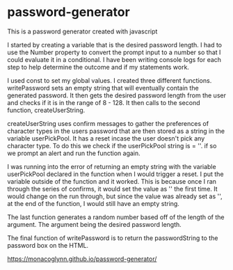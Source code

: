 # password-generator
This is a password generator created with javascript

I started by creating a variable that is the desired password length. I had to use the Number property to convert the prompt input to a number so that I could evaluate it in a conditional. I have been writing console logs for each step to help determine the outcome and if my statements work.

I used const to set my global values. I created three different functions. writePassword sets an empty string that will eventually contain the generated password. It then gets the desired password length from the user and checks if it is in the range of 8 - 128.
It then calls to the second function, createUserString.

createUserString uses confirm messages to gather the preferences of character types in the users password that are then stored as a string in the variable userPickPool. It has a reset incase the user doesn't pick any character type. To do this we check if the userPickPool string is = ''. if so we prompt an alert and run the function again.

I was running into the error of returning an empty string with the variable userPickPool declared in the function when I would trigger a reset. I put the variable outside of the function and it worked. This is because once I ran through the series of confirms, it would set the value as '' the first time. It would change on the run through, but since the value was already set as '', at the end of the function, I would still have an empty string.

The last function generates a random number based off of the length of the argument. The argument being the desired password length.

The final function of writePassword is to return the passwordString to the password box on the HTML.


https://monacoglynn.github.io/password-generator/